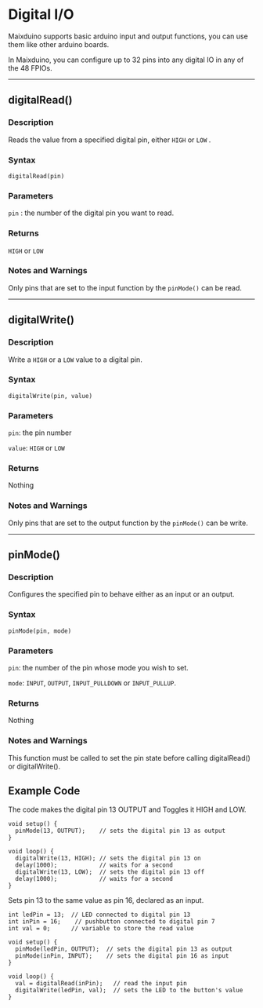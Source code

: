 Digital I/O
=====


Maixduino supports basic arduino input and output functions, you can use them like other arduino boards.

In Maixduino, you can configure up to 32 pins into any digital IO in any of the 48 FPIOs.

-----
## digitalRead()

### Description

Reads the value from a specified digital pin, either `HIGH` or `LOW` .

### Syntax

`digitalRead(pin)`

### Parameters

`pin` : the number of the digital pin you want to read.

### Returns

`HIGH` or `LOW`

### Notes and Warnings

Only pins that are set to the input function by the `pinMode()` can be read.

-----
## digitalWrite()

### Description

Write a `HIGH` or a `LOW` value to a digital pin.

### Syntax

`digitalWrite(pin, value)`

### Parameters

`pin`: the pin number

`value`: `HIGH` or `LOW`

### Returns

Nothing

### Notes and Warnings

Only pins that are set to the output function by the `pinMode()` can be write.

-----
## pinMode()

### Description

Configures the specified pin to behave either as an input or an output.

### Syntax

`pinMode(pin, mode)`

### Parameters

`pin`: the number of the pin whose mode you wish to set.

`mode`: `INPUT`, `OUTPUT`, `INPUT_PULLDOWN` or `INPUT_PULLUP`. 

### Returns

Nothing

### Notes and Warnings

This function must be called to set the pin state before calling digitalRead() or digitalWrite().

## Example Code

The code makes the digital pin 13 OUTPUT and Toggles it HIGH and LOW.

```
void setup() {
  pinMode(13, OUTPUT);    // sets the digital pin 13 as output
}

void loop() {
  digitalWrite(13, HIGH); // sets the digital pin 13 on
  delay(1000);            // waits for a second
  digitalWrite(13, LOW);  // sets the digital pin 13 off
  delay(1000);            // waits for a second
}
```
Sets pin 13 to the same value as pin 16, declared as an input.

```
int ledPin = 13;  // LED connected to digital pin 13
int inPin = 16;    // pushbutton connected to digital pin 7
int val = 0;      // variable to store the read value

void setup() {
  pinMode(ledPin, OUTPUT);  // sets the digital pin 13 as output
  pinMode(inPin, INPUT);    // sets the digital pin 16 as input
}

void loop() {
  val = digitalRead(inPin);   // read the input pin
  digitalWrite(ledPin, val);  // sets the LED to the button's value
}
```

